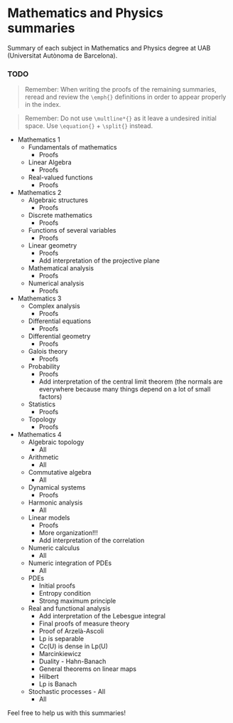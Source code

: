 # Mathematics and Physics summaries

Summary of each subject in Mathematics and Physics degree at UAB (Universitat Autònoma de Barcelona).

### TODO

> Remember: When writing the proofs of the remaining summaries, reread and review the `\emph{}` definitions in order to appear properly in the index.

> Remember: Do not use `\multline*{}` as it leave a undesired initial space. Use `\equation{}` + `\split{}` instead.

- Mathematics 1
  - Fundamentals of mathematics
    - Proofs
  - Linear Algebra
    - Proofs
  - Real-valued functions
    - Proofs
- Mathematics 2
  - Algebraic structures
    - Proofs
  - Discrete mathematics
    - Proofs
  - Functions of several variables
    - Proofs
  - Linear geometry
    - Proofs
    - Add interpretation of the projective plane
  - Mathematical analysis
    - Proofs
  - Numerical analysis
    - Proofs
- Mathematics 3
  - Complex analysis
    - Proofs
  - Differential equations
    - Proofs
  - Differential geometry
    - Proofs
  - Galois theory
    - Proofs
  - Probability
    - Proofs
    - Add interpretation of the central limit theorem (the normals are everywhere because many things depend on a lot of small factors)
  - Statistics
    - Proofs
  - Topology
    - Proofs
- Mathematics 4
  - Algebraic topology
    - All
  - Arithmetic
    - All
  - Commutative algebra
    - All
  - Dynamical systems
    - Proofs
  - Harmonic analysis
    - All
  - Linear models
    - Proofs
    - More organization!!!
    - Add interpretation of the correlation
  - Numeric calculus
    - All
  - Numeric integration of PDEs
    - All
  - PDEs
    - Initial proofs
    - Entropy condition
    - Strong maximum principle
  - Real and functional analysis
    - Add interpretation of the Lebesgue integral
    - Final proofs of measure theory
    - Proof of Arzelà-Ascoli
    - Lp is separable
    - Cc(U) is dense in Lp(U)
    - Marcinkiewicz
    - Duality - Hahn-Banach
    - General theorems on linear maps
    - Hilbert
    - Lp is Banach
  - Stochastic processes - All
    - All

Feel free to help us with this summaries!
